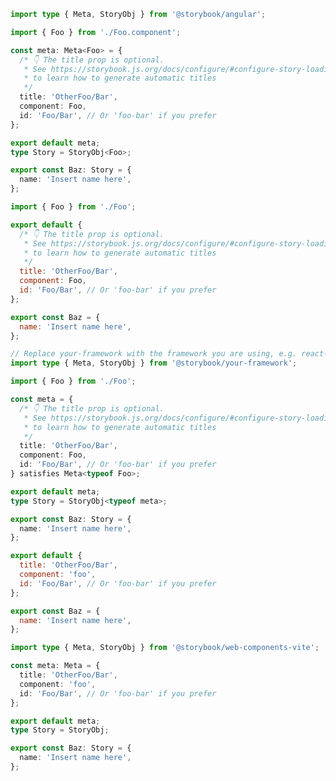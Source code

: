 ```ts filename="FooBar.stories.ts" renderer="angular" language="ts"
import type { Meta, StoryObj } from '@storybook/angular';

import { Foo } from './Foo.component';

const meta: Meta<Foo> = {
  /* 👇 The title prop is optional.
   * See https://storybook.js.org/docs/configure/#configure-story-loading
   * to learn how to generate automatic titles
   */
  title: 'OtherFoo/Bar',
  component: Foo,
  id: 'Foo/Bar', // Or 'foo-bar' if you prefer
};

export default meta;
type Story = StoryObj<Foo>;

export const Baz: Story = {
  name: 'Insert name here',
};
```

```js filename="FooBar.stories.js|jsx" renderer="common" language="js"
import { Foo } from './Foo';

export default {
  /* 👇 The title prop is optional.
   * See https://storybook.js.org/docs/configure/#configure-story-loading
   * to learn how to generate automatic titles
   */
  title: 'OtherFoo/Bar',
  component: Foo,
  id: 'Foo/Bar', // Or 'foo-bar' if you prefer
};

export const Baz = {
  name: 'Insert name here',
};
```

```ts filename="FooBar.stories.ts|tsx" renderer="common" language="ts"
// Replace your-framework with the framework you are using, e.g. react-vite, nextjs, vue3-vite, etc.
import type { Meta, StoryObj } from '@storybook/your-framework';

import { Foo } from './Foo';

const meta = {
  /* 👇 The title prop is optional.
   * See https://storybook.js.org/docs/configure/#configure-story-loading
   * to learn how to generate automatic titles
   */
  title: 'OtherFoo/Bar',
  component: Foo,
  id: 'Foo/Bar', // Or 'foo-bar' if you prefer
} satisfies Meta<typeof Foo>;

export default meta;
type Story = StoryObj<typeof meta>;

export const Baz: Story = {
  name: 'Insert name here',
};
```

```js filename="FooBar.stories.js" renderer="web-components" language="js"
export default {
  title: 'OtherFoo/Bar',
  component: 'foo',
  id: 'Foo/Bar', // Or 'foo-bar' if you prefer
};

export const Baz = {
  name: 'Insert name here',
};
```

```ts filename="FooBar.stories.ts" renderer="web-components" language="ts"
import type { Meta, StoryObj } from '@storybook/web-components-vite';

const meta: Meta = {
  title: 'OtherFoo/Bar',
  component: 'foo',
  id: 'Foo/Bar', // Or 'foo-bar' if you prefer
};

export default meta;
type Story = StoryObj;

export const Baz: Story = {
  name: 'Insert name here',
};
```
